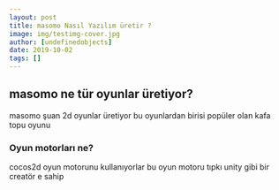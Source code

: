 ```yaml
---
layout: post
title: masomo Nasıl Yazılım üretir ?
image: img/testimg-cover.jpg
author: [undefinedobjects]
date: 2019-10-02
tags: []
---
```


## __masomo ne tür oyunlar üretiyor?__
masomo şuan 2d oyunlar üretiyor bu oyunlardan birisi popüler olan kafa topu oyunu 

### Oyun motorları ne?
cocos2d oyun motorunu kullanıyorlar bu oyun motoru tıpkı unity gibi bir creatör e sahip 

